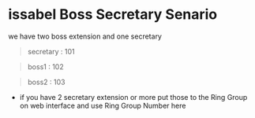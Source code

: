 # issabel Boss Secretary Senario
we have two boss extension and one secretary
> secretary : 101

> boss1 : 102

> boss2 : 103

- if you have 2 secretary extension or more put those to the Ring Group on web interface and use Ring Group Number here
